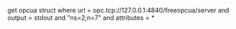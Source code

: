 get opcua struct where url = opc.tcp://127.0.0.1:4840/freeopcua/server and output = stdout and "ns=2;n=7" and attributes = *
